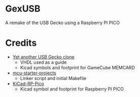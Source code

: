 # GexUSB
A remake of the USB Gecko using a Raspberry PI PICO

# Credits
- [Yet another USB Gecko clone](https://www.gc-forever.com/forums/viewtopic.php?t=3089)
    - VHDL used as a guide
    - Kicad symbols and footprint for GameCube MEMCARD
- [mcu-starter-projects](https://github.com/ataradov/mcu-starter-projects)
    - Linker script and initial Makefile
- [KiCad-RP-Pico](https://github.com/ncarandini/KiCad-RP-Pico)
    - Kicad symbol and footprint for Raspberry PI PICO
